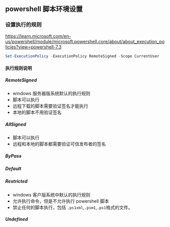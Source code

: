 ## powershell 脚本环境设置

### 设置执行的规则

https://learn.microsoft.com/en-us/powershell/module/microsoft.powershell.core/about/about_execution_policies?view=powershell-7.3

```powershell
Set-ExecutionPolicy -ExecutionPolicy RemoteSigned -Scope CurrentUser
```

#### 执行规则说明

##### RemoteSigned

- windows 服务器版系统默认的执行规则
- 脚本可以执行
- 远程下载的脚本需要验证签名才能执行
- 本地的脚本不用验证签名

##### AllSigned

- 脚本可以执行
- 远程和本地的脚本都需要验证可信发布者的签名

##### ByPass

##### Default

##### Restricted

- windows 客户版系统中默认的执行规则
- 允许执行命令，但是不允许执行 powershell 脚本
- 禁止任何的脚本执行，包括 `.ps1xml`,`.psm1`,`.ps1`格式的文件。

##### Undefined
